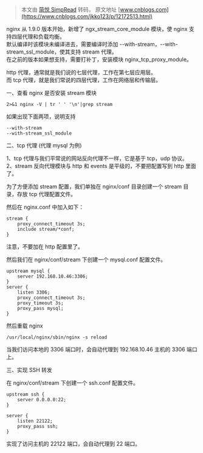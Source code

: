 > 本文由 [简悦 SimpRead](http://ksria.com/simpread/) 转码， 原文地址 [www.cnblogs.com](https://www.cnblogs.com/jkko123/p/12172513.html)

nginx 从 1.9.0 版本开始，新增了 ngx_stream_core_module 模块，使 nginx 支持四层代理和负载均衡。  
默认编译时该模块未编译进去，需要编译时添加 --with-stream，--with-stream_ssl_module，使其支持 stream 代理。  
在之前的版本如果想支持，需要打补丁，安装模块 nginx_tcp_proxy_module。

http 代理，通常就是我们说的七层代理，工作在第七层应用层。  
而 tcp 代理，就是我们常说的四层代理，工作在网络层和传输层。

一、查看 nginx 是否安装 stream 模块

```
2>&1 nginx -V | tr ' ' '\n'|grep stream
```

如果出现下面两项，说明支持

```
--with-stream
--with-stream_ssl_module
```

二、tcp 代理 (代理 mysql 为例)

1、tcp 代理与我们平常说的网站反向代理不一样，它是基于 tcp，udp 协议。  
2、stream 反向代理模块与 http 和 events 是平级的，不要把配置写到 http 里面了。

为了方便添加 stream 配置，我们单独在 nginx/conf 目录创建一个 stream 目录，存放 tcp 代理配置文件。

  
然后在 nginx.conf 中加入如下：

```
stream {
    proxy_connect_timeout 3s;
    include stream/*conf;
}
```

注意，不要加在 http 配置里了。

然后我们在 nginx/conf/stream 下创建一个 mysql.conf 配置文件。

```
upstream mysql {
    server 192.168.10.46:3306;
}
server {
    listen 3306;
    proxy_connect_timeout 3s;
    proxy_timeout 3s;
    proxy_pass mysql;
}
```

然后重载 nginx

```
/usr/local/nginx/sbin/nginx -s reload
```

当我们访问本地的 3306 端口时，会自动代理到 192.168.10.46 主机的 3306 端口上。

三、实现 SSH 转发

在 nginx/conf/stream 下创建一个 ssh.conf 配置文件。

```
upstream ssh {
    server 0.0.0.0:22;
}
 
server {
    listen 22122;
    proxy_pass ssh;
}
```

实现了访问主机的 22122 端口，会自动代理到 22 端口。